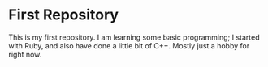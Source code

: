 First Repository
=============

This is my first repository. I am learning some basic programming; I started with Ruby, and also have done a little bit of C++. Mostly just a hobby for right now.
